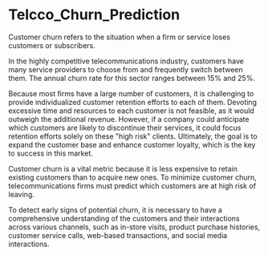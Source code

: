 # Telcco_Churn_Prediction

Customer churn refers to the situation when a firm or service loses customers or subscribers.

In the highly competitive telecommunications industry, customers have many service providers to choose from and frequently switch between them. The annual churn rate for this sector ranges between 15% and 25%.

Because most firms have a large number of customers, it is challenging to provide individualized customer retention efforts to each of them. Devoting excessive time and resources to each customer is not feasible, as it would outweigh the additional revenue. However, if a company could anticipate which customers are likely to discontinue their services, it could focus retention efforts solely on these "high risk" clients. Ultimately, the goal is to expand the customer base and enhance customer loyalty, which is the key to success in this market.

Customer churn is a vital metric because it is less expensive to retain existing customers than to acquire new ones. To minimize customer churn, telecommunications firms must predict which customers are at high risk of leaving.

To detect early signs of potential churn, it is necessary to have a comprehensive understanding of the customers and their interactions across various channels, such as in-store visits, product purchase histories, customer service calls, web-based transactions, and social media interactions.
